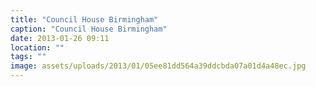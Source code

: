 ```yaml
---
title: "Council House Birmingham"
caption: "Council House Birmingham"
date: 2013-01-26 09:11
location: ""
tags: ""
image: assets/uploads/2013/01/05ee81dd564a39ddcbda07a01d4a48ec.jpg
---
```

